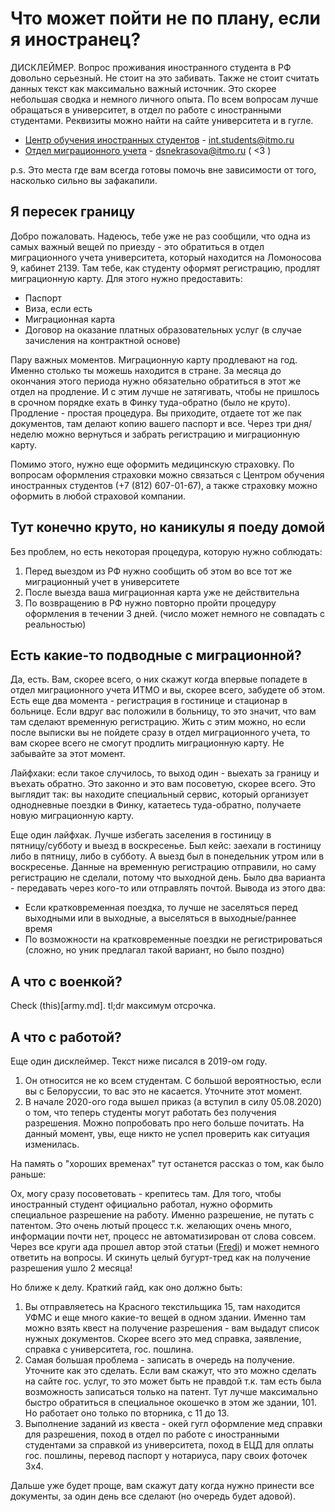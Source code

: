 # Что может пойти не по плану, если я иностранец?

ДИСКЛЕЙМЕР. Вопрос проживания иностранного студента в РФ довольно серьезный. Не стоит на это забивать. Также не стоит считать данных текст как максимально важный источник. Это скорее небольшая сводка и немного личного опыта. По всем вопросам лучше обращаться в университет, в отдел по работе с иностранными студентами. Реквизиты можно найти на сайте университета и в гугле.

- [Центр обучения иностранных студентов](https://itmo.ru/ru/viewunit/91285/centr_obucheniya_inostrannyh_studentov.htm) - int.students@itmo.ru
- [Отдел миграционного учета](https://itmo.ru/ru/viewunit/75541/otdel_migracionnogo_ucheta.htm) - dsnekrasova@itmo.ru ( <3 )

p.s. Это места где вам всегда готовы помочь вне зависимости от того, насколько сильно вы зафакапили.

## Я пересек границу
Добро пожаловать. Надеюсь, тебе уже не раз сообщили, что одна из самых важный вещей по приезду - это обратиться в отдел миграционного учета университета, который находится на Ломоносова 9, кабинет 2139. Там тебе, как студенту оформят регистрацию, продлят миграционную карту. Для этого нужно предоставить:
- Паспорт
- Виза, если есть
- Миграционная карта
- Договор на оказание платных образовательных услуг (в случае зачисления на контрактной основе)

Пару важных моментов. Миграционную карту продлевают на год. Именно столько ты можешь находится в стране. За месяца до окончания этого периода нужно обязательно обратиться в этот же отдел на продление. И с этим лучше не затягивать, чтобы не пришлось в срочном порядке ехать в Финку туда-обратно (было не круто). Продление - простая процедура. Вы приходите, отдаете тот же пак документов, там делают копию вашего паспорт и все. Через три дня/неделю можно вернуться и забрать регистрацию и миграционную карту.

Помимо этого, нужно еще оформить медицинскую страховку. По вопросам оформления страховки можно связаться с Центром обучения иностранных студентов (+7 (812) 607-01-67), а также страховку можно оформить в любой страховой компании.

## Тут конечно круто, но каникулы я поеду домой
Без проблем, но есть некоторая процедура, которую нужно соблюдать:
1. Перед выездом из РФ нужно сообщить об этом во все тот же миграционный учет в университете
2. После выезда ваша миграционная карта уже не действительна
3. По возвращению в РФ нужно повторно пройти процедуру оформления в течении 3 дней. (число может немного не совпадать с реальностью)

## Есть какие-то подводные с миграционной?
Да, есть. Вам, скорее всего, о них скажут когда впервые попадете в отдел миграционного учета ИТМО и вы, скорее всего, забудете об этом. Есть еще два момента - регистрация в гостинице и стационар в больнице. Если вдруг вас положили в больницу, то это значит, что вам там сделают временную регистрацию. Жить с этим можно, но если после выписки вы не пойдете сразу в отдел миграционного учета, то вам скорее всего не смогут продлить миграционную карту. Не забывайте за этот момент.

Лайфхаки: если такое случилось, то выход один - выехать за границу и въехать обратно. Это законно и это вам посоветую, скорее всего. Это выглядит так: вы находите специальный сервис, который организует однодневные поездки в Финку, катаетесь туда-обратно, получаете новую миграционную карту.

Еще один лайфхак. Лучше избегать заселения в гостиницу в пятницу/cубботу и выезд в воскресенье. Был кейс: заехали в гостиницу либо в пятницу, либо в субботу. А выезд был в понедельник утром или в воскресенье. Данные на временную регистрацию отправили, но саму регистрацию не сделали, потому что выходной день. Было два варианта - передавать через кого-то или отправлять почтой. Вывода из этого два:
- Если кратковременная поездка, то лучше не заселяться перед выходными или в выходные, а выселяться в выходные/раннее время
- По возможности на кратковременные поездки не регистрироваться (сложно, но уник предлагал такой вариант, но было поздно)

## А что с военкой?
Check (this)[army.md]. tl;dr максимум отсрочка.

## А что с работой?
Еще один дисклеймер. Текст ниже писался в 2019-ом году.
1. Он относится не ко всем студентам. С большой вероятностью, если вы с Белоруссии, то вас это не касается. Уточните этот момент.
2. В начале 2020-ого года вышел приказ (а вступил в силу 05.08.2020) о том, что теперь студенты могут работать без получения разрешения. Можно попробовать про него больше почитать. На данный момент, увы, еще никто не успел проверить как ситуация изменилась.

На память о "хороших временах" тут останется рассказ о том, как было раньше:

Ох, могу сразу посоветовать - крепитесь там. Для того, чтобы иностранный студент официально работал, нужно оформить специальное разрешение на работу. Именно разрешение, не путать с патентом. Это очень лютый процесс т.к. желающих очень много, информации почти нет, процесс не автоматизирован от слова совсем.
Через все круги ада прошел автор этой статьи ([Fredi](https://t.me/FrediKats)) и может немного ответить на вопросы. И скинуть целый бугурт-тред как на получение разрешения ушло 2 месяца!

Но ближе к делу. Краткий гайд, как оно должно быть:
1. Вы отправляетесь на Красного текстильщика 15, там находится УФМС и еще много какие-то вещей в одном здании. Именно там можно взять квест на получение разрешения - вам выдадут список нужных документов. Скорее всего это мед справка, заявление, справка с университета, гос. пошлина. 
2. Самая большая проблема - записать в очередь на получение. Уточните как это сделать. Если вам скажут, что это можно сделать на сайте гос. услуг, то это может быть не правдой т.к. там есть была возможность записаться только на патент. Тут лучше максимально быстро обратиться в специальное окошечко в этом же здании, 101. Но работает оно только по вторника, с 11 до 13.
3. Выполнение заданий из квеста - окей гугл оформление мед справки для разрешения, поход в отдел по работе с иностранными студентами за справкой из университета, поход в ЕЦД для оплаты гос. пошлины, перевод паспорт у нотариуса, пару своих фоточек 3х4.

Дальше уже будет проще, вам скажут дату когда нужно принести все документы, за один день все сделают (но очередь будет адовой).